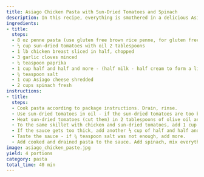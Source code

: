 ```yaml
---
title: Asiago Chicken Pasta with Sun-Dried Tomatoes and Spinach
description: In this recipe, everything is smothered in a delicious Asiago cheese cream sauce; chicken sauteed with garlic, sun-dried tomatoes, and spinach.
ingredients:
- title:
  steps:
  - 8 oz penne pasta (use gluten free brown rice penne, for gluten free version)
  - ⅓ cup sun-dried tomatoes with oil 2 tablespoons
  - 1 lb chicken breast sliced in half, chopped
  - 3 garlic cloves minced
  - ¼ teaspoon paprika
  - 1 cup half and half and more - (half milk - half cream to form a lighter cream)
  - ¼ teaspoon salt
  - 1 cup Asiago cheese shredded
  - 2 cups spinach fresh
instructions:
- title:
  steps:
  - Cook pasta according to package instructions. Drain, rinse.
  - Use sun-dried tomatoes in oil - if the sun-dried tomatoes are too big, chop them into smaller bites.
  - Heat sun-dried tomatoes (cut them) in 2 tablespoons of olive oil and chopped garlic on medium heat. Add chopped chicken breast to the sun-dried tomatoes and oil - generously season the chicken in the skillet with salt and paprika. Cook chicken until it's cooked through completely.
  - To the same skillet with chicken and sun-dried tomatoes, add 1 cup of half and half and ¼ teaspoon salt - bring to boil. Add ½ cup of grated Asiago cheese (half of what the recipe calls for) and stir for about 30 seconds to melt the cheese. Reduce the heat from boil to medium and continue stirring to make sure all cheese melts. At this point, if the sauce is too thin, gradually add the remaining ½ of Asiago cheese on medium heat, constantly stirring all around the skillet.  
  - If the sauce gets too thick, add another ⅓ cup of half and half and stir. 
  - Taste the sauce - if ¼ teaspoon salt was not enough, add more.
  - Add cooked and drained pasta to the sauce. Add spinach, mix everything - cover with the lid and let the pasta sit to allow spinach to wilt, on low simmer. After spinach has wilted, stir everything together to combine, taste and add more salt, if needed.
image: asiago_chicken_paste.jpg
yield: 4 portions
category: pasta
total_time: 40 min
---
```

